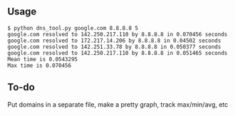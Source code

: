 ## Usage

```
$ python dns_tool.py google.com 8.8.8.8 5
google.com resolved to 142.250.217.110 by 8.8.8.8 in 0.070456 seconds
google.com resolved to 172.217.14.206 by 8.8.8.8 in 0.04502 seconds
google.com resolved to 142.251.33.78 by 8.8.8.8 in 0.050377 seconds
google.com resolved to 142.250.217.110 by 8.8.8.8 in 0.051465 seconds
Mean time is 0.0543295
Max time is 0.070456
```

## To-do

Put domains in a separate file, make a pretty graph, track max/min/avg, etc